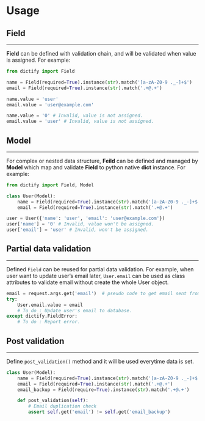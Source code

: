 # Usage

<h2 id="field">Field</h2>

---

**Field** can be defined with validation chain,
and will be validated when value is assigned. For example:

```python
from dictify import Field

name = Field(required=True).instance(str).match('[a-zA-Z0-9 ._-]+$')
email = Field(required=True).instance(str).match('.+@.+')

name.value = 'user'
email.value = 'user@example.com'

name.value = '0' # Invalid, value is not assigned.
email.value = 'user' # Invalid, value is not assigned.
```

<h2 id="model">Model</h2>

---

For complex or nested data structure, **Feild** can be defined and managed by **Model** which map and validate **Field** to python native **dict** instance. For example:

```python
from dictify import Field, Model

class User(Model):
    name = Field(required=True).instance(str).match('[a-zA-Z0-9 ._-]+$')
    email = Field(required=True).instance(str).match('.+@.+')

user = User({'name': 'user', 'email': 'user@example.com'})
user['name'] = '0' # Invalid, value won't be assigned.
user['email'] = 'user' # Invalid, won't be assigned.
```

<h2 id="partial-data-validation">Partial data validation</h2>

---

Defined `Field` can be reused for partial data validation. For example, when user want to update user’s email later, `User.email` can be used as class attributes to validate email without create the whole User object.

```python
email = request.args.get('email')  # pseudo code to get email sent from user.
try:
    User.email.value = email
    # To do : Update user's email to database.
except dictify.FieldError:
    # To do : Report error.
```

<h2 id="post-validation">Post validation</h2>

---

Define `post_validation()` method and it will be used everytime data is set.

```python
class User(Model):
    name = Field(required=True).instance(str).match('[a-zA-Z0-9 ._-]+$')
    email = Field(required=True).instance(str).match('.+@.+')
    email_backup = Field(require=True).instance(str).match('.+@.+')

    def post_validation(self):
        # Email duplication check
        assert self.get('email') != self.get('email_backup')
```